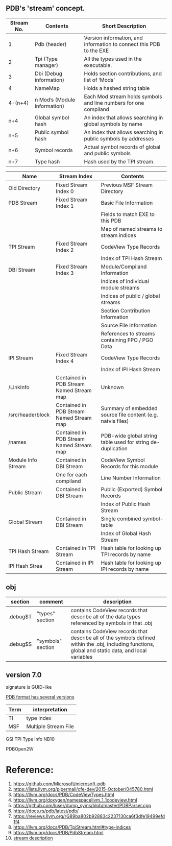 ## PDB's 'stream' concept. 

| Stream No.			| Contents																								|Short Description
|--------------|---------------------------------|-------------------
| 1            | Pdb (header)	                   | Version information, and information to connect this PDB to the EXE
| 2	           | Tpi (Type manager)	             | All the types used in the executable.
| 3	           | Dbi (Debug information)	        | Holds section contributions, and list of ‘Mods’
| 4	           | NameMap	                        | Holds a hashed string table
| 4-(n+4)	     | n Mod’s (Module information)	   | Each Mod stream holds symbols and line numbers for one compiland
| n+4	         | Global symbol hash	             | An index that allows searching in global symbols by name
| n+5	         | Public symbol hash	             | An index that allows searching in public symbols by addresses
| n+6	         | Symbol records	                 | Actual symbol records of global and public symbols
| n+7	         | Type hash	                      | Hash used by the TPI stream.

| Name	| Stream Index	| Contents|
|--|--|--|
|Old Directory	| Fixed Stream Index 0 | Previous MSF Stream Directory
|PDB Stream	| Fixed Stream Index 1 |  Basic File Information
|           |                      | Fields to match EXE to this PDB
|           |                      | Map of named streams to stream indices 
|TPI Stream	| Fixed Stream Index 2 | CodeView Type Records
|           |                      | Index of TPI Hash Stream
|DBI Stream	| Fixed Stream Index 3 | Module/Compiland Information
|           |                      | Indices of individual module streams
|           |                      | Indices of public / global streams
|           |                      | Section Contribution Information
|           |                      | Source File Information
|           |                      | References to streams containing FPO / PGO Data
|IPI Stream	| Fixed Stream Index 4 | CodeView Type Records
|           |                      | Index of IPI Hash Stream
| /LinkInfo	| Contained in PDB Stream Named Stream map | Unknown
| /src/headerblock	| Contained in PDB Stream Named Stream map | Summary of embedded source file content (e.g. natvis files)
| /names| Contained in PDB Stream Named Stream map | PDB-wide global string table used for string de-duplication
| Module Info Stream | Contained in DBI Stream | CodeView Symbol Records for this module
|  | One for each compiland | Line Number Information
| Public Stream	| Contained in DBI Stream | Public (Exported) Symbol Records
| | | Index of Public Hash Stream
| Global Stream	| Contained in DBI Stream | Single combined symbol-table
| | |Index of Global Hash Stream
|TPI Hash Stream | Contained in TPI Stream | Hash table for looking up TPI records by name
| IPI Hash Strea| Contained in IPI Stream | Hash table for looking up IPI records by name

## obj 
| section | comment |  description |
|------|---------------------|---
| .debug\$T | "types" section |  contains CodeView records that describe all of the data types referenced by symbols in that .obj |
| .debug\$S | "symbols" section | contains CodeView records that describe all of the symbols defined within the .obj, including functions, global and static data, and local variables |


## version 7.0
signature is GUID-like
    
[PDB format has several versions](https://github.com/microsoft/microsoft-pdb/blob/082c5290e5aff028ae84e43affa8be717aa7af73/langapi/include/pdb.h#L104)

| Term  |  interpretation |
|-------|-----------------|
| TI    | type index       |
| MSF   | Multiple Stream File |
GSI
TPI Type info
NB10 

PDBOpen2W

# Reference:
1. https://github.com/Microsoft/microsoft-pdb
2. https://lists.llvm.org/pipermail/cfe-dev/2015-October/045780.html
3. https://llvm.org/docs/PDB/CodeViewTypes.html
4. https://llvm.org/doxygen/namespacellvm_1_1codeview.html
5. https://github.com/luser/dump_syms/blob/master/PDBParser.cpp
6. https://docs.rs/pdb/latest/pdb/
7. https://reviews.llvm.org/rG89ba802b92883c2237130ca6f3dfe19499efd1f4
8. https://llvm.org/docs/PDB/TpiStream.html#type-indices
9. https://llvm.org/docs/PDB/PdbStream.html
10. [stream description](https://llvm.org/docs/PDB/index.html)

